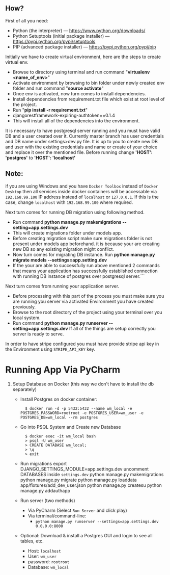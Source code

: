 ## How? ##

First of all you need:

* Python (the interpreter) — https://www.python.org/downloads/
* Python Setuptools (initial package installer) — https://pypi.python.org/pypi/setuptools
* PIP (advanced package installer) — https://pypi.python.org/pypi/pip

Initially we have to create virtual environment, here are the steps to create virtual env.

* Browse to directory using terminal and run command "**virtualenv <name_of_env>**"
* Activate environment by browsing to bin folder under newly created env folder and run command "**source activate**"
* Once env is activated, now turn comes to install dependencies.
* Install dependencies from requirement.txt file which exist at root level of the project.
* Run "**pip install -r requirement.txt**"
* djangorestframework-expiring-authtoken==0.1.4
* This will install all of the dependencies into the environment.

It is necessary to have postgresql server running and you must have valid DB and a user created over it.
Currently master branch has user credentials and DB name under settings>dev.py file.
It is up to you to create new DB and user with the existing credentials and name or create of your choice and replace it over the mentioned file.
Before running change **'HOST': 'postgres'** to **'HOST': 'localhost'**

## Note:
if you are using Windows and you have `Docker Toolbox` instead of `Docker Desktop` then all services inside docker containers will be accessable via `192.168.99.100` IP address instead of `localhost` or `127.0.0.1`. If this is the case, change `localhost` with `192.168.99.100` where required.


Next turn comes for running DB migration using following method.
* Run command **python manage.py makemigrations --setting=app.settings.dev**
* This will create migrations folder under models app.
* Before creating migration script make sure migrations folder is not present under models app beforehand.
it is because your are creating new DB so any existing migration might conflict.
* Now turn comes for migrating DB instance. Run **python manage.py migrate models --settings=app.setting.dev**
* If the your are able to successfully run above mentioned 2 commands that means your application has successfully established
connection with running DB instance of postgres over postgresql server.```

Next turn comes from running your application server.
* Before processing with this part of the process you must make sure you are running you server via
activated Environment you have created previously.
* Browse to the root directory of the project using your terminal over you local system.
* Run command **python manage.py runserver --setting=app.settings.dev**
If all of the things are setup correctly you server is ready to serve.

In order to have stripe configured you must have provide stripe api key in the Environment using `STRIPE_API_KEY` key.

# Running App Via PyCharm
1. Setup Database on Docker (this way we don't have to install the db separately)

    - Install Postgres on docker container: 
    
            $ docker run -d -p 5432:5432 --name wm_local -e POSTGRES_PASSWORD=rootroot -e POSTGRES_USER=wm_user -e POSTGRES_DB=wm_local --rm postgres 
       
    - Go into PSQL System and Create new Database
    
            $ docker exec -it wm_local bash
            > psql -U wm_user
            > CREATE DATABASE wm_local;
            > \q
            > exit
            
    - Run migrations
            export DJANGO_SETTINGS_MODULE=app.settings.dev
            uncomment DATABASES inside `settings.dev`
            python manage.py makemigrations
            python manage.py migrate
            python manage.py loaddata app/fixtures/add_dev_user.json
            python manage.py createsu
            python manage.py addauthapp
            
    - Run server (two methods)
    
        - Via PyCharm (Select `Run Server` and click play)
        - Via terminal/command-line: 
            -   `python manage.py runserver --settings=app.settings.dev  0.0.0.0:8000`
            
    - Optional: Download & install a Postgres GUI and login to see all tables, etc.
        - Host: `localhost`
        - User: `wm_user`
        - password: `rootroot`
        - Database: `wm_local`
   